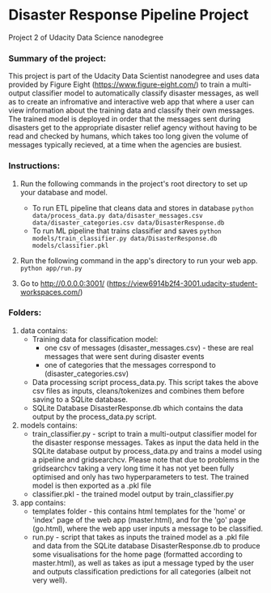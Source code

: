 # Disaster Response Pipeline Project
Project 2 of Udacity Data Science nanodegree

### Summary of the project:
This project is part of the Udacity Data Scientist nanodegree and uses data provided by Figure Eight (https://www.figure-eight.com/) to train a multi-output classifier model to automatically classify disaster messages, as well as to create an infromative and interactive web app that where a user can view information about the training data and classify their own messages. 
The trained model is deployed in order that the messages sent during disasters get to the appropriate disaster relief agency without having to be read and checked by humans, which takes too long given the volume of messages typically recieved, at a time when the agencies are busiest.

### Instructions:
1. Run the following commands in the project's root directory to set up your database and model.

    - To run ETL pipeline that cleans data and stores in database
        `python data/process_data.py data/disaster_messages.csv data/disaster_categories.csv data/DisasterResponse.db`
    - To run ML pipeline that trains classifier and saves
        `python models/train_classifier.py data/DisasterResponse.db models/classifier.pkl`

2. Run the following command in the app's directory to run your web app.
    `python app/run.py`

3. Go to http://0.0.0.0:3001/ (https://view6914b2f4-3001.udacity-student-workspaces.com/)

### Folders:
1. data contains: 
    - Training data for classification model:
        -  one csv of messages (disaster_messages.csv) - these are real messages that were sent during disaster events
        -  one of categories that the messages correspond to (disaster_categories.csv)
    - Data processing script process_data.py. This script takes the above csv files as inputs, cleans/tokenizes and combines them before saving to a SQLite database.
    - SQLite Database DisasterResponse.db which contains the data output by the process_data.py script.
2. models contains:
	- train_classifier.py - script to train a multi-output classifier model for the disaster response messages. Takes as input the data held in the SQLite database output by process_data.py and trains a model using a pipeline and gridsearchcv. Please note that due to problems in the gridsearchcv taking a very long time it has not yet been fully optimised and only has two hyperparameters to test. The trained model is then exported as a .pkl file
    - classifier.pkl - the trained model output by train_classifier.py
3. app contains:
	- templates folder - this contains html templates for the 'home' or 'index' page of the web app (master.html), and for the 'go' page (go.html), where the web app user inputs a message to be classified.
    - run.py - script that takes as inputs the trained model as a .pkl file and data from the SQLite database DisasterResponse.db to produce some visualisations for the home page (formatted according to master.html), as well as takes as iput a message typed by the user and outputs classification predictions for all categories (albeit not very well).